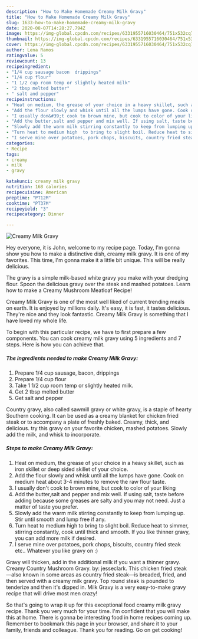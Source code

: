 ```yaml
---
description: "How to Make Homemade Creamy Milk Gravy"
title: "How to Make Homemade Creamy Milk Gravy"
slug: 1633-how-to-make-homemade-creamy-milk-gravy
date: 2020-08-07T14:28:27.794Z
image: https://img-global.cpcdn.com/recipes/6331955716030464/751x532cq70/creamy-milk-gravy-recipe-main-photo.jpg
thumbnail: https://img-global.cpcdn.com/recipes/6331955716030464/751x532cq70/creamy-milk-gravy-recipe-main-photo.jpg
cover: https://img-global.cpcdn.com/recipes/6331955716030464/751x532cq70/creamy-milk-gravy-recipe-main-photo.jpg
author: Lena Ramos
ratingvalue: 5
reviewcount: 13
recipeingredient:
- "1/4 cup sausage bacon  drippings"
- "1/4 cup flour"
- "1 1/2 cup room temp or slightly heated milk"
- "2 tbsp melted butter"
- " salt and pepper"
recipeinstructions:
- "Heat on medium, the grease of your choice in a heavy skillet, such as iron skillet or deep sided skillet of your choice."
- "Add the flour slowly and whisk until all the lumps have gone. Cook on medium heat about 3-4 minutes to remove the raw flour taste."
- "I usually don&#39;t cook to brown mine, but cook to color of your liking"
- "Add the butter,salt and pepper and mix well. If using salt, taste before adding because some greases  are salty and you may not need. Just a matter of taste you prefer."
- "Slowly add the warm milk stirring constantly to keep from lumping up. Stir until smooth and lump free if any."
- "Turn heat to medium high  to bring to slight boil. Reduce heat to simmer, stirring constantly, cook until thick and smooth. If you like thinner gravy, you can add more milk if desired."
- "I serve mine over potatoes, pork chops, biscuits, country fried steak etc.. Whatever you like gravy on :)"
categories:
- Recipe
tags:
- creamy
- milk
- gravy

katakunci: creamy milk gravy 
nutrition: 168 calories
recipecuisine: American
preptime: "PT12M"
cooktime: "PT37M"
recipeyield: "3"
recipecategory: Dinner

---
```



![Creamy Milk Gravy](https://img-global.cpcdn.com/recipes/6331955716030464/751x532cq70/creamy-milk-gravy-recipe-main-photo.jpg)

Hey everyone, it is John, welcome to my recipe page. Today, I'm gonna show you how to make a distinctive dish, creamy milk gravy. It is one of my favorites. This time, I'm gonna make it a little bit unique. This will be really delicious.

The gravy is a simple milk-based white gravy you make with your dredging flour. Spoon the delicious gravy over the steak and mashed potatoes. Learn how to make a Creamy Mushroom Meatloaf Recipe!

Creamy Milk Gravy is one of the most well liked of current trending meals on earth. It is enjoyed by millions daily. It's easy, it is fast, it tastes delicious. They're nice and they look fantastic. Creamy Milk Gravy is something that I have loved my whole life.


To begin with this particular recipe, we have to first prepare a few components. You can cook creamy milk gravy using 5 ingredients and 7 steps. Here is how you can achieve that.

<!--inarticleads1-->

##### The ingredients needed to make Creamy Milk Gravy:

1. Prepare 1/4 cup sausage, bacon,  drippings
1. Prepare 1/4 cup flour
1. Take 1 1/2 cup room temp or slightly heated milk.
1. Get 2 tbsp melted butter
1. Get  salt and pepper


Country gravy, also called sawmill gravy or white gravy, is a staple of hearty Southern cooking. It can be used as a creamy blanket for chicken fried steak or to accompany a plate of freshly baked. Creamy, thick, and delicious. try this gravy on your favorite chicken, mashed potatoes. Slowly add the milk, and whisk to incorporate. 

<!--inarticleads2-->

##### Steps to make Creamy Milk Gravy:

1. Heat on medium, the grease of your choice in a heavy skillet, such as iron skillet or deep sided skillet of your choice.
1. Add the flour slowly and whisk until all the lumps have gone. Cook on medium heat about 3-4 minutes to remove the raw flour taste.
1. I usually don&#39;t cook to brown mine, but cook to color of your liking
1. Add the butter,salt and pepper and mix well. If using salt, taste before adding because some greases  are salty and you may not need. Just a matter of taste you prefer.
1. Slowly add the warm milk stirring constantly to keep from lumping up. Stir until smooth and lump free if any.
1. Turn heat to medium high  to bring to slight boil. Reduce heat to simmer, stirring constantly, cook until thick and smooth. If you like thinner gravy, you can add more milk if desired.
1. I serve mine over potatoes, pork chops, biscuits, country fried steak etc.. Whatever you like gravy on :)


Gravy will thicken, add in the additional milk if you want a thinner gravy. Creamy Country Mushroom Gravy. by: jesseclark. This chicken fried steak—also known in some areas as country fried steak—is breaded, fried, and then served with a creamy milk gravy. Top round steak is pounded to tenderize and then it&#39;s dipped in. Milk Gravy is a very easy-to-make gravy recipe that will drive most men crazy! 

So that's going to wrap it up for this exceptional food creamy milk gravy recipe. Thank you very much for your time. I'm confident that you will make this at home. There is gonna be interesting food in home recipes coming up. Remember to bookmark this page in your browser, and share it to your family, friends and colleague. Thank you for reading. Go on get cooking!
